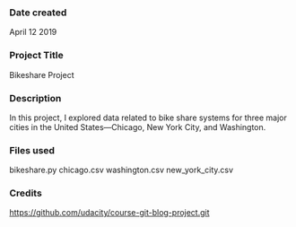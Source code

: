 ### Date created
April 12 2019

### Project Title
Bikeshare Project

### Description
In this project, I explored data related to bike share systems for three major cities in the United States—Chicago, New York City, and Washington.

### Files used
bikeshare.py
chicago.csv
washington.csv
new_york_city.csv

### Credits
https://github.com/udacity/course-git-blog-project.git

